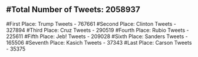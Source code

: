 #Total Number of Tweets: 2058937 
---
#First Place: Trump Tweets - 767661
#Second Place: Clinton Tweets - 327894
#Third Place: Cruz Tweets - 290519
#Fourth Place: Rubio Tweets - 225611
#Fifth Place: Jeb! Tweets - 209028
#Sixth Place: Sanders Tweets - 165506
#Seventh Place: Kasich Tweets - 37343
#Last Place: Carson Tweets - 35375

